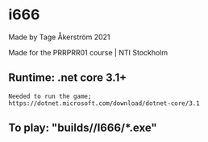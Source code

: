 # i666
Made by Tage Åkerström 2021

Made for the PRRPRR01 course | NTI Stockholm

## Runtime: .net core 3.1+
	Needed to run the game;
	https://dotnet.microsoft.com/download/dotnet-core/3.1

## To play: "builds/<latest release>/I666/*.exe"
